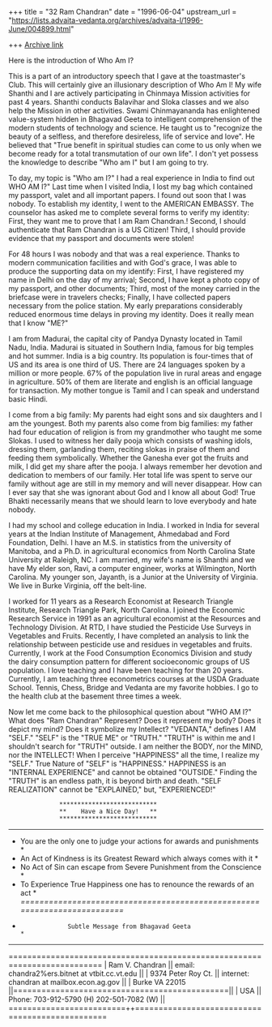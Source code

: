 +++
title = "32 Ram Chandran"
date = "1996-06-04"
upstream_url = "https://lists.advaita-vedanta.org/archives/advaita-l/1996-June/004899.html"

+++
[Archive link](https://lists.advaita-vedanta.org/archives/advaita-l/1996-June/004899.html)

Here is the introduction of Who Am I?

This is a part of an introductory speech that I gave at the toastmaster's
Club. This will certainly give an illusionary  description of Who Am I!
My wife Shanthi and I are actively participating in Chinmaya Mission
activities for past 4 years. Shanthi conducts Balavihar and Sloka classes and
we also help the Mission in other activities. Swami Chinmayananda has
enlightened value-system hidden in Bhagavad Geeta to intelligent comprehension
of the modern students of technology and science.  He taught us to "recognize
the beauty of a selfless, and therefore  desireless, life of service and love".
He believed that "True benefit in spiritual studies can come to us only when we
become ready for a total transmutation of our own life".
I don't yet possess the knowledge to describe "Who am I" but I am going to try.

To day, my topic is  "Who am I?"  I had a real experience in India to find out
WHO AM I?"  Last time when I visited India, I lost my bag which contained my
passport, valet and all important papers.  I found out soon that I was nobody.
To establish my identity, I went to the AMERICAN EMBASSY.  The counselor has
asked me to complete several forms to verify my identity:  First, they want
me to prove that I am Ram Chandran.! Second, I should authenticate that Ram
Chandran is a US Citizen! Third, I should provide evidence that my passport
and documents were stolen!

For 48 hours I was nobody and that was a real experience.
Thanks to modern communication facilities and with God's grace,
I was able to produce the supporting data on my identify:
First, I have registered my name in Delhi on the day of my arrival; Second,
I have kept a photo copy of my passport, and other documents; Third, most
of the money carried in the briefcase were in travelers checks;  Finally, I
have collected papers necessary from the police station.  My early
preparations considerably reduced enormous time delays in proving my
identity.  Does it really mean that I know "ME?"

I am from Madurai, the capital city of Pandya Dynasty located in Tamil Nadu,
India.  Madurai is situated in Southern India, famous for big temples and
hot summer.  India is a big country. Its population is four-times that of
US and its area is one third of US.  There are 24 languages spoken by a
million or more people.  67% of the population live in rural areas and
engage in agriculture. 50% of them are literate and english is an official
language for transaction. My mother tongue is Tamil and I can speak and
understand basic Hindi.

I come from a big family:  My parents had eight sons and six daughters and I am
the youngest. Both my parents also come from big families: my father had four
education of religion is from my grandmother who taught me some Slokas.
I used to witness her daily pooja which consists of washing idols,
dressing them, garlanding them, reciting slokas in praise of them and feeding
them symbolically.  Whether the Ganesha ever got the fruits and milk, I did get
my share after the pooja.   I always remember her devotion and dedication to
members of our family.  Her total life was spent to serve our family without
age are still in my memory and will never disappear.  How can I ever say that
she was ignorant about God and I know all about God! True Bhakti necessarily
means that we should learn to love everybody and hate nobody.

I had my school and college education in India.  I worked
in India for several years at the Indian Institute of Management, Ahmedabad and
Ford Foundation, Delhi.  I have an M.S. in statistics from the university of
Manitoba, and a Ph.D. in agricultural economics from North Carolina State
University at Raleigh, NC. I am married, my wife's name is Shanthi and we have
My elder son, Ravi, a computer engineer, works at Wilmington, North Carolina.
My younger son, Jayanth, is a Junior at the University of Virginia.  We live in
Burke Virginia, off  the belt-line.

I worked for 11 years as a Research Economist at Research Triangle
Institute, Research Triangle Park, North Carolina.  I joined the Economic
Research Service in 1991 as an agricultural economist at the Resources and
Technology Division.  At RTD, I have studied the Pesticide Use Surveys in
Vegetables and Fruits.  Recently, I have completed an analysis to link the
relationship between pesticide use and residues in vegetables and fruits.
Currently, I work at the Food Consumption Economics Division and study the
dairy consumption pattern for different socioeconomic groups of US
population.  I love teaching and I have been teaching for than 20 years.
Currently, I am teaching three econometrics courses at the USDA Graduate
School.  Tennis, Chess, Bridge and Vedanta are my favorite hobbies.  I go
to the health club at the basement three times a week.

Now let me come back to the  philosophical question about "WHO AM I?"
What does "Ram Chandran" Represent?
Does it represent my body?
Does it depict my mind? Does it symbolize my Intellect?
"VEDANTA,"  defines I AM  "SELF."
"SELF" is the "TRUE ME" or  "TRUTH."
"TRUTH" is within me and I shouldn't search for "TRUTH" outside.
I am neither the BODY, nor the MIND, nor the INTELLECT!
When I perceive "HAPPINESS" all the time, I realize my "SELF."
True Nature of "SELF" is "HAPPINESS."
HAPPINESS is an "INTERNAL EXPERIENCE" and cannot be obtained "OUTSIDE."
Finding the "TRUTH" is an endless path, it is beyond birth and death.
"SELF REALIZATION" cannot be "EXPLAINED," but, "EXPERIENCED!"

                  ***************************
                  **    Have a Nice Day!   **
                  ***************************

***************************************************************************
*  You are the only one to judge your actions for awards and punishments  *
*  An Act of Kindness is its Greatest Reward which always comes with it   *
*  No Act of Sin can escape from Severe Punishment from the Conscience    *
*  To Experience True Happiness one has to renounce the rewards of an act *
*=========================================================================*
*                  Subtle Message from Bhagavad Geeta                     *
***************************************************************************

 ==========================================================================
|   Ram V. Chandran      || email: chandra2%ers.bitnet at vtbit.cc.vt.edu   ||
|   9374 Peter Roy Ct.   || internet: chandran at mailbox.econ.ag.gov       ||
|   Burke VA 22015       ||==============================================||
|   USA                  || Phone: 703-912-5790 (H)  202-501-7082 (W)    ||
=========================++================================================


